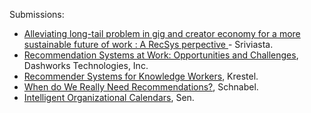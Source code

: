 Submissions:
* [Alleviating long-tail problem in gig and creator economy for a more sustainable future of work : A RecSys perpective ]( papers/RecWork2022_Srivastava.pdf ) - Sriviasta.
* [Recommendation Systems at Work: Opportunities and Challenges]( papers/RecWork2022_Dashworks.pdf ), Dashworks Technologies, Inc.
* [Recommender Systems for Knowledge Workers]( papers/RecWork2022_Krestel.pdf ), Krestel.
* [When do We Really Need Recommendations?]( papers/RecWork2022_Schnabel.pdf ), Schnabel.
* [Intelligent Organizational Calendars]( papers/RecWork2022_Sen.pdf ), Sen.
